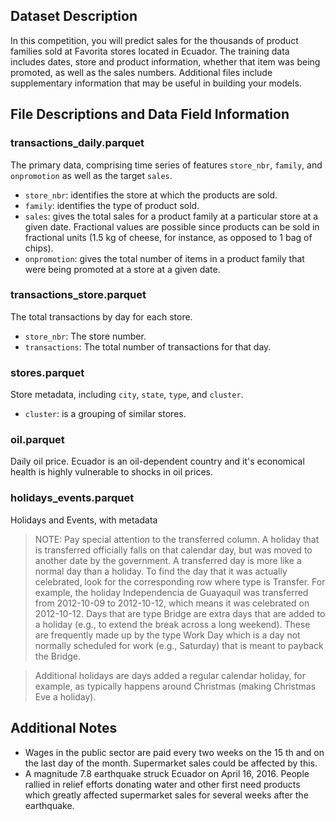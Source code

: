 ## Dataset Description

In this competition, you will predict sales for the thousands of product families sold at Favorita stores located in Ecuador. The training data includes dates, store and product information, whether that item was being promoted, as well as the sales numbers. Additional files include supplementary information that may be useful in building your models.

## File Descriptions and Data Field Information

### transactions_daily.parquet

The primary data, comprising time series of features `store_nbr`, `family`, and `onpromotion` as well as the target `sales`.

- `store_nbr`: identifies the store at which the products are sold.
- `family`: identifies the type of product sold.
- `sales`:  gives the total sales for a product family at a particular store at a given date. Fractional values are possible since products can be sold in fractional units (1.5 kg of cheese, for instance, as opposed to 1 bag of chips).
- `onpromotion`:  gives the total number of items in a product family that were being promoted at a store at a given date.

### transactions_store.parquet

The total transactions by day for each store.

- `store_nbr`: The store number.
- `transactions`: The total number of transactions for that day.

### stores.parquet

Store metadata, including `city`, `state`, `type`, and `cluster`.

- `cluster`: is a grouping of similar stores.

### oil.parquet

Daily oil price. Ecuador is an oil-dependent country and it's economical health is highly vulnerable to shocks in oil prices.

### holidays_events.parquet

Holidays and Events, with metadata

> NOTE: Pay special attention to the transferred column. A holiday that is transferred officially falls on that calendar day, but was moved to another date by the government. A transferred day is more like a normal day than a holiday. To find the day that it was actually celebrated, look for the corresponding row where type is Transfer. For example, the holiday Independencia de Guayaquil was transferred from 2012-10-09 to 2012-10-12, which means it was celebrated on 2012-10-12. Days that are type Bridge are extra days that are added to a holiday (e.g., to extend the break across a long weekend). These are frequently made up by the type Work Day which is a day not normally scheduled for work (e.g., Saturday) that is meant to payback the Bridge.

> Additional holidays are days added a regular calendar holiday, for example, as typically happens around Christmas (making Christmas Eve a holiday).

## Additional Notes

- Wages in the public sector are paid every two weeks on the 15 th and on the last day of the month. Supermarket sales could be affected by this.
- A magnitude 7.8 earthquake struck Ecuador on April 16, 2016. People rallied in relief efforts donating water and other first need products which greatly affected supermarket sales for several weeks after the earthquake.